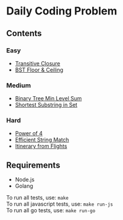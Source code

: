 # Daily Coding Problem

## Contents

### Easy

- [Transitive Closure](423)
- [BST Floor & Ceiling](434)

### Medium

- [Binary Tree Min Level Sum](426)
- [Shortest Substring in Set](437)

### Hard

- [Power of 4](446)
- [Efficient String Match](444)
- [Itinerary from Flights](439)

## Requirements

- Node.js
- Golang

To run all tests, use: `make`  
To run all javascript tests, use: `make run-js`  
To run all go tests, use: `make run-go`  

